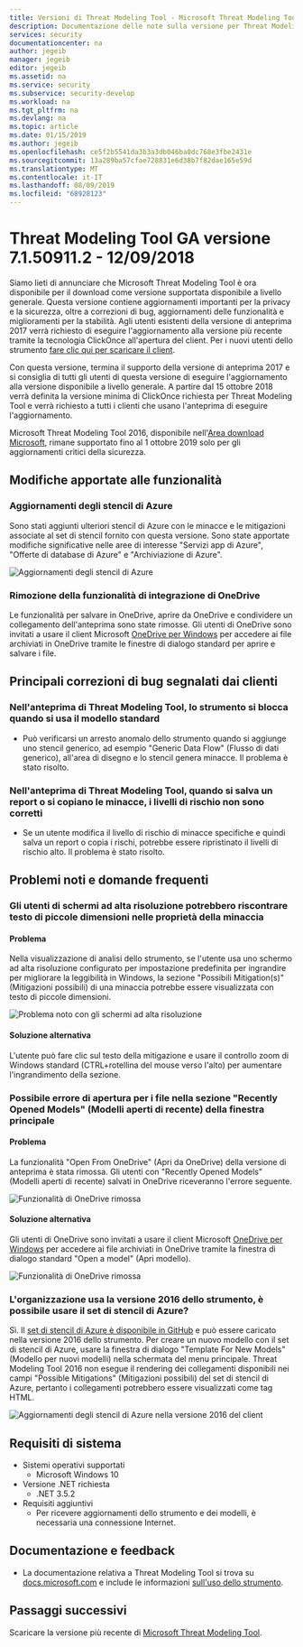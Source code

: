 ```yaml
---
title: Versioni di Threat Modeling Tool - Microsoft Threat Modeling Tool - Azure | Microsoft Docs
description: Documentazione delle note sulla versione per Threat Modeling Tool
services: security
documentationcenter: na
author: jegeib
manager: jegeib
editor: jegeib
ms.assetid: na
ms.service: security
ms.subservice: security-develop
ms.workload: na
ms.tgt_pltfrm: na
ms.devlang: na
ms.topic: article
ms.date: 01/15/2019
ms.author: jegeib
ms.openlocfilehash: ce5f2b5541da3b3a3db046ba0dc768e3fbe2431e
ms.sourcegitcommit: 13a289ba57cfae728831e6d38b7f82dae165e59d
ms.translationtype: MT
ms.contentlocale: it-IT
ms.lasthandoff: 08/09/2019
ms.locfileid: "68928123"
---
```

# <a name="threat-modeling-tool-ga-release-71509112---9122018"></a>Threat Modeling Tool GA versione 7.1.50911.2 - 12/09/2018

Siamo lieti di annunciare che Microsoft Threat Modeling Tool è ora disponibile per il download come versione supportata disponibile a livello generale. Questa versione contiene aggiornamenti importanti per la privacy e la sicurezza, oltre a correzioni di bug, aggiornamenti delle funzionalità e miglioramenti per la stabilità. Agli utenti esistenti della versione di anteprima 2017 verrà richiesto di eseguire l'aggiornamento alla versione più recente tramite la tecnologia ClickOnce all'apertura del client. Per i nuovi utenti dello strumento [fare clic qui per scaricare il client](https://aka.ms/threatmodelingtool).

Con questa versione, termina il supporto della versione di anteprima 2017 e si consiglia di tutti gli utenti di questa versione di eseguire l'aggiornamento alla versione disponibile a livello generale. A partire dal 15 ottobre 2018 verrà definita la versione minima di ClickOnce richiesta per Threat Modeling Tool e verrà richiesto a tutti i clienti che usano l'anteprima di eseguire l'aggiornamento.

Microsoft Threat Modeling Tool 2016, disponibile nell'[Area download Microsoft](https://www.microsoft.com/en-us/download/details.aspx?id=49168), rimane supportato fino al 1 ottobre 2019 solo per gli aggiornamenti critici della sicurezza.

## <a name="feature-changes"></a>Modifiche apportate alle funzionalità

### <a name="azure-stencil-updates"></a>Aggiornamenti degli stencil di Azure

Sono stati aggiunti ulteriori stencil di Azure con le minacce e le mitigazioni associate al set di stencil fornito con questa versione. Sono state apportate modifiche significative nelle aree di interesse "Servizi app di Azure", "Offerte di database di Azure" e "Archiviazione di Azure".

![Aggiornamenti degli stencil di Azure](./media/threat-modeling-tool-releases-71509112/tmt_azure_stencil_update-300x70.png)

### <a name="onedrive-integration-feature-removed"></a>Rimozione della funzionalità di integrazione di OneDrive

Le funzionalità per salvare in OneDrive, aprire da OneDrive e condividere un collegamento dell'anteprima sono state rimosse. Gli utenti di OneDrive sono invitati a usare il client Microsoft [OneDrive per Windows](https://onedrive.live.com/about/en-us/download/) per accedere ai file archiviati in OneDrive tramite le finestre di dialogo standard per aprire e salvare i file.

## <a name="notable-fixed-bugs-reported-by-customers"></a>Principali correzioni di bug segnalati dai clienti

### <a name="in-tmt-preview-the-tool-crashes-when-using-the-standard-template"></a>Nell'anteprima di Threat Modeling Tool, lo strumento si blocca quando si usa il modello standard

- Può verificarsi un arresto anomalo dello strumento quando si aggiunge uno stencil generico, ad esempio "Generic Data Flow" (Flusso di dati generico), all'area di disegno e lo stencil genera minacce. Il problema è stato risolto.

### <a name="in-tmt-preview-when-i-save-a-report-or-copy-the-threats-the-risk-levels-are-incorrect"></a>Nell'anteprima di Threat Modeling Tool, quando si salva un report o si copiano le minacce, i livelli di rischio non sono corretti

- Se un utente modifica il livello di rischio di minacce specifiche e quindi salva un report o copia i rischi, potrebbe essere ripristinato il livelli di rischio alto. Il problema è stato risolto.

## <a name="known-issues-and-faq"></a>Problemi noti e domande frequenti

### <a name="users-of-high-resolution-screens-may-experience-small-text-in-the-threat-properties"></a>Gli utenti di schermi ad alta risoluzione potrebbero riscontrare testo di piccole dimensioni nelle proprietà della minaccia

#### <a name="issue"></a>Problema

Nella visualizzazione di analisi dello strumento, se l'utente usa uno schermo ad alta risoluzione configurato per impostazione predefinita per ingrandire per migliorare la leggibilità in Windows, la sezione "Possibili Mitigation(s)" (Mitigazioni possibili) di una minaccia potrebbe essere visualizzata con testo di piccole dimensioni.

![Problema noto con gli schermi ad alta risoluzione](./media/threat-modeling-tool-releases-71509112/tmt_screen_resolution-300x153.png)

#### <a name="workaround"></a>Soluzione alternativa

L'utente può fare clic sul testo della mitigazione e usare il controllo zoom di Windows standard (CTRL+rotellina del mouse verso l'alto) per aumentare l'ingrandimento della sezione.

### <a name="files-in-the-recently-opened-models-section-of-the-main-window-may-fail-to-open"></a>Possibile errore di apertura per i file nella sezione "Recently Opened Models" (Modelli aperti di recente) della finestra principale

#### <a name="issue"></a>Problema

La funzionalità "Open From OneDrive" (Apri da OneDrive) della versione di anteprima è stata rimossa. Gli utenti con "Recently Opened Models" (Modelli aperti di recente) salvati in OneDrive riceveranno l'errore seguente.

![Funzionalità di OneDrive rimossa](./media/threat-modeling-tool-releases-71509112/tmt_save_error-300x131.png)

#### <a name="workaround"></a>Soluzione alternativa

Gli utenti di OneDrive sono invitati a usare il client Microsoft [OneDrive per Windows](https://onedrive.live.com/about/en-us/download/) per accedere ai file archiviati in OneDrive tramite la finestra di dialogo standard "Open a model" (Apri modello).

![Funzionalità di OneDrive rimossa](./media/threat-modeling-tool-releases-71509112/tmt_save_onedrive-300x149.png)

### <a name="my-organization-uses-the-2016-version-of-the-tool-can-i-use-the-azure-stencil-set"></a>L'organizzazione usa la versione 2016 dello strumento, è possibile usare il set di stencil di Azure?

Sì. Il [set di stencil di Azure è disponibile in GitHub](https://github.com/Microsoft/threat-modeling-templates/) e può essere caricato nella versione 2016 dello strumento. Per creare un nuovo modello con il set di stencil di Azure, usare la finestra di dialogo "Template For New Models" (Modello per nuovi modelli) nella schermata del menu principale. Threat Modeling Tool 2016 non esegue il rendering dei collegamenti disponibili nei campi "Possible Mitigations" (Mitigazioni possibili) del set di stencil di Azure, pertanto i collegamenti potrebbero essere visualizzati come tag HTML.

![Aggiornamenti degli stencil di Azure nella versione 2016 del client](./media/threat-modeling-tool-releases-71509112/tmt_azure_stencils-300x212.png)

## <a name="system-requirements"></a>Requisiti di sistema

- Sistemi operativi supportati
  - Microsoft Windows 10
- Versione .NET richiesta
  - .NET 3.5.2
- Requisiti aggiuntivi
  - Per ricevere aggiornamenti dello strumento e dei modelli, è necessaria una connessione Internet.

## <a name="documentation-and-feedback"></a>Documentazione e feedback

- La documentazione relativa a Threat Modeling Tool si trova su [docs.microsoft.com](threat-modeling-tool.md) e include le informazioni [sull'uso dello strumento](threat-modeling-tool-getting-started.md).

## <a name="next-steps"></a>Passaggi successivi

Scaricare la versione più recente di [Microsoft Threat Modeling Tool](https://aka.ms/threatmodelingtool).
